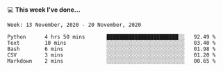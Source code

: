 💻 **This week I've done...**

<!--START_SECTION:waka-->
```text
Week: 13 November, 2020 - 20 November, 2020

Python      4 hrs 50 mins       ███████████████████████░░   92.49 % 
Text        10 mins             ░░░░░░░░░░░░░░░░░░░░░░░░░   03.40 % 
Bash        6 mins              ░░░░░░░░░░░░░░░░░░░░░░░░░   01.98 % 
CSV         3 mins              ░░░░░░░░░░░░░░░░░░░░░░░░░   01.20 % 
Markdown    2 mins              ░░░░░░░░░░░░░░░░░░░░░░░░░   00.65 %
```
<!--END_SECTION:waka-->
